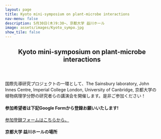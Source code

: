 ```yaml
---
layout: page
title: Kyoto mini-symposium on plant-microbe interactions
nav-menu: false
description: 5月30日(木)9:30~、京都大学 益川ホール
image: assets/images/Kyoto_sympo.jpg
show_tile: false
---
```


<!-- Main -->
<div id="main">

<!-- One -->
<section id="one">
	<div class="inner">
        <header class="major">
			<h2>Kyoto mini-symposium on plant-microbe interactions</h2>
		</header>
        <p>国際先導研究プロジェクトの一環として、The Sainsbury laboratory, John Innes Centre, Imperial College London, University of Canbridge, 京都大学の植物病理学分野の研究者らの講演会を開催します。是非ご参加ください！</p>
        <h4>参加希望者は下記Google Formから登録お願いいたします!</h4>
		<a href="https://forms.gle/sA7mkHq1QgH9Xibb9">参加登録フォームはこちらから。</a>
    </div>
</section>

<section id="two">
    <div class="inner">
        <span class="image fit"><img src="{% link assets/images/Kyoto_sympo_poster.jpg %}" alt="" /></span>
	</div>
</section>

<section id="three">
    <div class="inner">
        <h4>京都大学 益川ホールの場所</h4>
        <span class="image fit"><img src="{% link assets/images/masukawa_access.jpg %}" alt="" /></span>
	</div>
</section>
